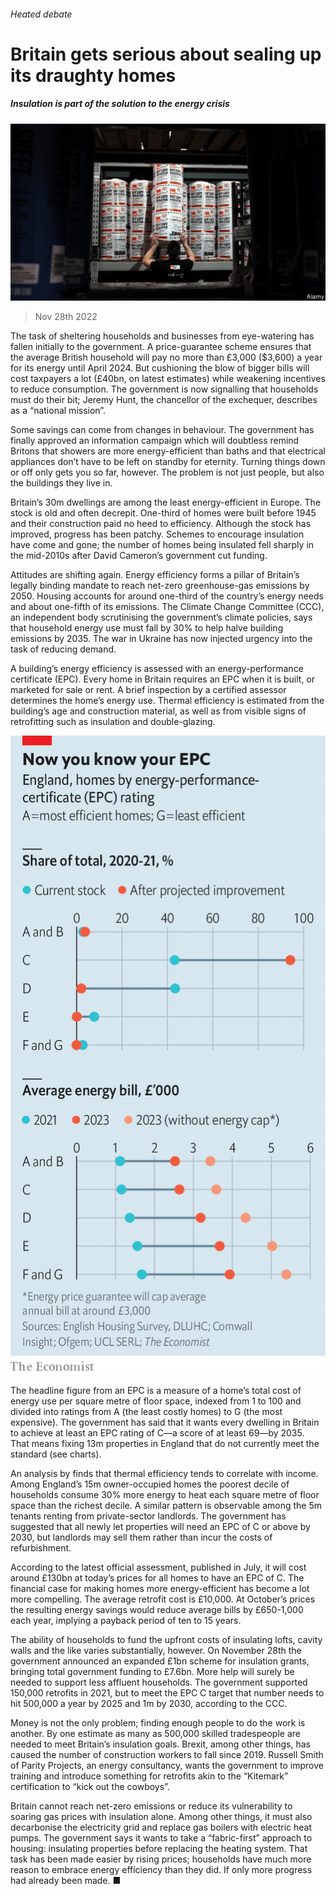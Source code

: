 ###### Heated debate

# Britain gets serious about sealing up its draughty homes 

##### Insulation is part of the solution to the energy crisis 

![image](images/20221203_BRP501.jpg) 

> Nov 28th 2022 


The task of sheltering households and businesses from eye-watering  has fallen initially to the government. A price-guarantee scheme ensures that the average British household will pay no more than £3,000 ($3,600) a year for its energy until April 2024. But cushioning the blow of bigger bills will cost taxpayers a lot (£40bn, on latest estimates) while weakening incentives to reduce consumption. The government is now signalling that households must do their bit; Jeremy Hunt, the chancellor of the exchequer, describes  as a “national mission”. 

Some savings can come from changes in behaviour. The government has finally approved an information campaign which will doubtless remind Britons that showers are more energy-efficient than baths and that electrical appliances don’t have to be left on standby for eternity. Turning things down or off only gets you so far, however. The problem is not just people, but also the buildings they live in.

Britain’s 30m dwellings are among the least energy-efficient in Europe. The stock is old and often decrepit. One-third of homes were built before 1945 and their construction paid no heed to efficiency. Although the stock has improved, progress has been patchy. Schemes to encourage insulation have come and gone; the number of homes being insulated fell sharply in the mid-2010s after David Cameron’s government cut funding. 

Attitudes are shifting again. Energy efficiency forms a pillar of Britain’s legally binding mandate to reach net-zero greenhouse-gas emissions by 2050. Housing accounts for around one-third of the country’s energy needs and about one-fifth of its emissions. The Climate Change Committee (CCC), an independent body scrutinising the government’s climate policies, says that household energy use must fall by 30% to help halve building emissions by 2035. The war in Ukraine has now injected urgency into the task of reducing demand. 

A building’s energy efficiency is assessed with an energy-performance certificate (EPC). Every home in Britain requires an EPC when it is built, or marketed for sale or rent. A brief inspection by a certified assessor determines the home’s energy use. Thermal efficiency is estimated from the building’s age and construction material, as well as from visible signs of retrofitting such as insulation and double-glazing. 

![image](images/20221203_BRC895.png) 


The headline figure from an EPC is a measure of a home’s total cost of energy use per square metre of floor space, indexed from 1 to 100 and divided into ratings from A (the least costly homes) to G (the most expensive). The government has said that it wants every dwelling in Britain to achieve at least an EPC rating of C—a score of at least 69—by 2035. That means fixing 13m properties in England that do not currently meet the standard (see charts). 

An analysis by finds that thermal efficiency tends to correlate with income. Among England’s 15m owner-occupied homes the poorest decile of households consume 30% more energy to heat each square metre of floor space than the richest decile. A similar pattern is observable among the 5m tenants renting from private-sector landlords. The government has suggested that all newly let properties will need an EPC of C or above by 2030, but landlords may sell them rather than incur the costs of refurbishment. 

According to the latest official assessment, published in July, it will cost around £130bn at today’s prices for all homes to have an EPC of C. The financial case for making homes more energy-efficient has become a lot more compelling. The average retrofit cost is £10,000. At October’s prices the resulting energy savings would reduce average bills by £650-1,000 each year, implying a payback period of ten to 15 years. 

The ability of households to fund the upfront costs of insulating lofts, cavity walls and the like varies substantially, however. On November 28th the government announced an expanded £1bn scheme for insulation grants, bringing total government funding to £7.6bn. More help will surely be needed to support less affluent households. The government supported 150,000 retrofits in 2021, but to meet the EPC C target that number needs to hit 500,000 a year by 2025 and 1m by 2030, according to the CCC. 

Money is not the only problem; finding enough people to do the work is another. By one estimate as many as 500,000 skilled tradespeople are needed to meet Britain’s insulation goals. Brexit, among other things, has caused the number of construction workers to fall since 2019. Russell Smith of Parity Projects, an energy consultancy, wants the government to improve training and introduce something for retrofits akin to the “Kitemark” certification to “kick out the cowboys”. 

Britain cannot reach net-zero emissions or reduce its vulnerability to soaring gas prices with insulation alone. Among other things, it must also decarbonise the electricity grid and replace gas boilers with electric heat pumps. The government says it wants to take a “fabric-first” approach to housing: insulating properties before replacing the heating system. That task has been made easier by rising prices; households have much more reason to embrace energy efficiency than they did. If only more progress had already been made. ■

